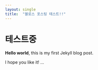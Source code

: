 ```yaml
---
layout: single
title:  "블로스 포스팅 테스트!!"
---
```


# 테스트중

**Hello world**, this is my first Jekyll blog post.

I hope you like it!
...
